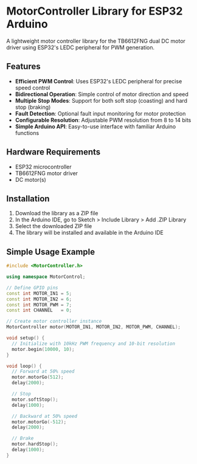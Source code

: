 # MotorController Library for ESP32 Arduino

A lightweight motor controller library for the TB6612FNG dual DC motor driver using ESP32's LEDC peripheral for PWM generation.

## Features

- **Efficient PWM Control**: Uses ESP32's LEDC peripheral for precise speed control
- **Bidirectional Operation**: Simple control of motor direction and speed
- **Multiple Stop Modes**: Support for both soft stop (coasting) and hard stop (braking)
- **Fault Detection**: Optional fault input monitoring for motor protection
- **Configurable Resolution**: Adjustable PWM resolution from 8 to 14 bits
- **Simple Arduino API**: Easy-to-use interface with familiar Arduino functions

## Hardware Requirements

- ESP32 microcontroller
- TB6612FNG motor driver
- DC motor(s)

## Installation

1. Download the library as a ZIP file
2. In the Arduino IDE, go to Sketch > Include Library > Add .ZIP Library
3. Select the downloaded ZIP file
4. The library will be installed and available in the Arduino IDE

## Simple Usage Example

```cpp
#include <MotorController.h>

using namespace MotorControl;

// Define GPIO pins
const int MOTOR_IN1 = 5;
const int MOTOR_IN2 = 6;
const int MOTOR_PWM = 7;
const int CHANNEL   = 0;

// Create motor controller instance
MotorController motor(MOTOR_IN1, MOTOR_IN2, MOTOR_PWM, CHANNEL);

void setup() {
  // Initialize with 10kHz PWM frequency and 10-bit resolution
  motor.begin(10000, 10);
}

void loop() {
  // Forward at 50% speed
  motor.motorGo(512);
  delay(2000);

  // Stop
  motor.softStop();
  delay(1000);

  // Backward at 50% speed
  motor.motorGo(-512);
  delay(2000);

  // Brake
  motor.hardStop();
  delay(1000);
}
```
